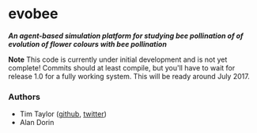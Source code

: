 # evobee

***An agent-based simulation platform for studying bee pollination of of evolution of flower colours with bee pollination***

**Note** This code is currently under initial development and is not yet complete! 
Commits should at least compile, but you'll have to wait for release 1.0 for a 
fully working system. This will be ready around July 2017.

### Authors
* Tim Taylor ([github](https://github.com/tim-taylor), [twitter](https://twitter.com/drtimt))
* Alan Dorin
<!--stackedit_data:
eyJoaXN0b3J5IjpbLTM0MzQ4NzI2MV19
-->